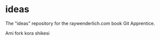 # ideas
The "ideas" repository for the raywenderlich.com book Git Apprentice.

Ami fork kora shikesi
